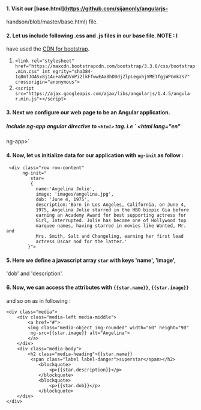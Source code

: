 
#### 1. Visit our [base.html](https://github.com/sijanonly/angularjs-
handson/blob/master/base.html) file.

#### 2. Let us include following .css and .js files in our base file. NOTE : I
have used the   [CDN for bootstrap](https://www.bootstrapcdn.com/).



   1. `<link rel="stylesheet"
href="https://maxcdn.bootstrapcdn.com/bootstrap/3.3.6/css/bootstrap.min.css" int
egrity="sha384-1q8mTJOASx8j1Au+a5WDVnPi2lkFfwwEAa8hDDdjZlpLegxhjVME1fgjWPGmkzs7"
crossorigin="anonymous"> `
   2. `<script src="https://ajax.googleapis.com/ajax/libs/angularjs/1.4.5/angula
r.min.js"></script> `



#### 3. Next we configure our web page to be an Angular application.
##### Include  ng-app angular directive to `<html>` tag. i.e ` <html lang="en"
ng-app>`


#### 4. Now, let us initialize data for our application with `ng-init` as follow :

     <div class="row row-content"
          ng-init="
             star=
             {
               name:'Angelina Jolie',
               image: 'images/angelina.jpg',
               dob: 'June 4, 1975',
               description:'Born in Los Angeles, California, on June 4, 
               1975, Angelina Jolie starred in the HBO biopic Gia before 
               earning an Academy Award for best supporting actress for 
               Girl, Interrupted. Jolie has become one of Hollywood top 
               marquee names, having starred in movies like Wanted, Mr. and 
               Mrs. Smith, Salt and Changeling, earning her first lead 
               actress Oscar nod for the latter.'
            }">

#### 5. Here we define a javascript array `star` with keys 'name', 'image',
'dob' and 'description'.


#### 6. Now, we can access the attributes with `{{star.name}}`, `{{star.image}}`
and so on as in following :

    <div class="media">
        <div class="media-left media-middle">
            <a href="#">
            <img class="media-object img-rounded" width="60" height="90" 
             ng-src={{star.image}} alt="Angelina">
            </a>
        </div>
        <div class="media-body">
            <h2 class="media-heading">{{star.name}}
             <span class="label label-danger">superstar</span></h2>
                <blockquote>
                    <p>{{star.description}}</p>
                </blockquote>
                <blockquote>
                    <p>{{star.dob}}</p>
                </blockquote>
        </div>
    </div>


    
